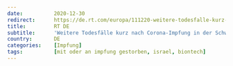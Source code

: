```yaml
---
date:          2020-12-30
redirect:      https://de.rt.com/europa/111220-weitere-todesfalle-kurz-nach-corona/
title:         RT DE
subtitle:      'Weitere Todesfälle kurz nach Corona-Impfung in der Schweiz und in Israel'
country:       DE
categories:    [Impfung]
tags:          [mit oder an impfung gestorben, israel, biontech]
---
```

